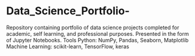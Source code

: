 # Data_Science_Portfolio-
Repository containing portfolio of data science projects completed for academic, self learning, and professional purposes. Presented in the form of Jupyter Notebooks.  Tools  Python: NumPy, Pandas, Seaborn, Matplotlib Machine Learning: scikit-learn, TensorFlow, keras
